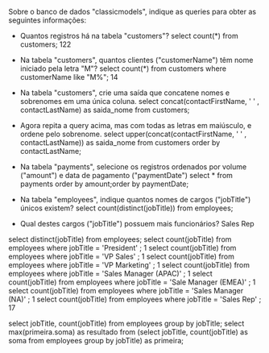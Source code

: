 Sobre o banco de dados "classicmodels", indique as queries para obter as seguintes informações:

- Quantos registros há na tabela "customers"?
select count(*) from customers;
122

- Na tabela "customers", quantos clientes ("customerName") têm nome iniciado pela letra "M"?
select count(*) from customers where customerName like "M%";
14

- Na tabela "customers", crie uma saída que concatene nomes e sobrenomes em uma única coluna.
select concat(contactFirstName, ' ' , contactLastName) as saida_nome from customers;

- Agora repita a query acima, mas com todas as letras em maiúsculo, e ordene pelo sobrenome.
select upper(concat(contactFirstName, ' ' , contactLastName)) as saida_nome from customers order by contactLastName;

- Na tabela "payments", selecione os registros ordenados por volume ("amount") e data de pagamento ("paymentDate")
select * from payments order by amount;order by paymentDate;

- Na tabela "employees", indique quantos nomes de cargos ("jobTitle") únicos existem? 
select count(distinct(jobTitle)) from employees;

- Qual destes cargos ("jobTitle") possuem mais funcionários?
Sales Rep

select distinct(jobTitle) from employees;
select count(jobTitle) from employees where jobTitle = 'President' ;
1
select count(jobTitle) from employees where jobTitle = 'VP Sales' ;
1
select count(jobTitle) from employees where jobTitle = 'VP Marketing' ;
1
select count(jobTitle) from employees where jobTitle = 'Sales Manager (APAC)' ;
1
select count(jobTitle) from employees where jobTitle = 'Sale Manager (EMEA)' ;
1
select count(jobTitle) from employees where jobTitle = 'Sales Manager (NA)' ;
1
select count(jobTitle) from employees where jobTitle = 'Sales Rep' ;
17

select jobTitle, count(jobTitle) from employees group by jobTitle;
select max(primeira.soma) as resultado from (select jobTitle, count(jobTitle) as soma from employees group by jobTitle) as primeira;